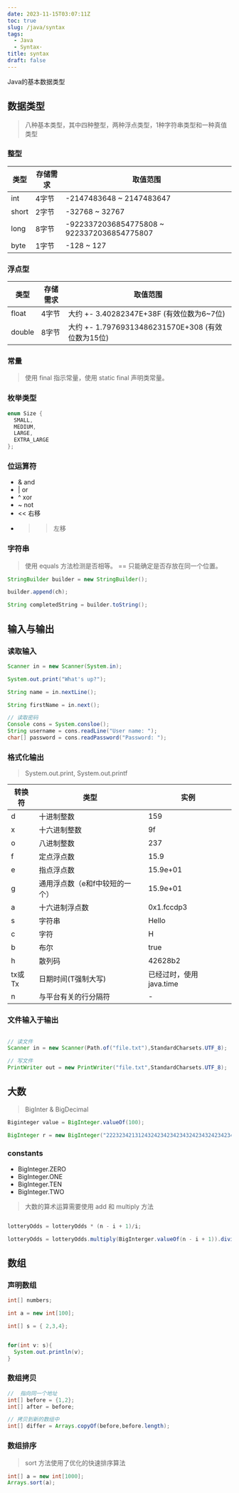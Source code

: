 ```yaml
---
date: 2023-11-15T03:07:11Z
toc: true
slug: /java/syntax
tags:
  - Java
  - Syntax·
title: syntax
draft: false
---
```

<!--abstract-->
Java的基本数据类型
<!--more-->

## 数据类型

> 八种基本类型，其中四种整型，两种浮点类型，1种字符串类型和一种真值类型

### 整型

| 类型 | 存储需求 | 取值范围 |
|-|-|-|
| int | 4字节 | -2147483648 ~ 2147483647 |
| short | 2字节 | -32768 ~ 32767 |
| long | 8字节 | -9223372036854775808 ~ 9223372036854775807 |
| byte | 1字节 | -128 ~ 127 |


### 浮点型

| 类型 | 存储需求 | 取值范围 |
| - | - | - |
| float | 4字节 | 大约 +- 3.40282347E+38F (有效位数为6~7位)|
| double | 8字节 | 大约 +- 1.79769313486231570E+308 (有效位数为15位) |

### 常量

>  使用 final 指示常量，使用 static final 声明类常量。

### 枚举类型

```java
enum Size {
  SMALL,
  MEDIUM,
  LARGE,
  EXTRA_LARGE
};

```
### 位运算符

- & and
- | or
- ^ xor
- ~ not
- << 右移
- >> 左移


### 字符串

> 使用 equals 方法检测是否相等。 == 只能确定是否存放在同一个位置。


```java
StringBuilder builder = new StringBuilder();

builder.append(ch);

String completedString = builder.toString();
```

## 输入与输出

### 读取输入

```java
Scanner in = new Scanner(System.in);

System.out.print("What's up?");

String name = in.nextLine();

String firstName = in.next();

// 读取密码
Console cons = System.consloe();
String username = cons.readLine("User name: ");
char[] password = cons.readPassword("Password: ");

```

### 格式化输出

> System.out.print, System.out.printf


| 转换符 | 类型 | 实例 | 
|-|-|-|
| d | 十进制整数 | 159 |
| x | 十六进制整数 | 9f |
| o | 八进制整数 | 237 |
| f | 定点浮点数 | 15.9 |
| e | 指点浮点数 | 15.9e+01 |
| g | 通用浮点数（e和f中较短的一个） | 15.9e+01 |
| a | 十六进制浮点数 | 0x1.fccdp3 |
| s | 字符串 | Hello |
| c | 字符 | H |
| b | 布尔 | true |
| h | 散列码 | 42628b2 |
| tx或Tx | 日期时间(T强制大写) | 已经过时，使用 java.time |
| n | 与平台有关的行分隔符 | - |


### 文件输入于输出

```java

// 读文件
Scanner in = new Scanner(Path.of("file.txt"),StandardCharsets.UTF_8);

// 写文件
PrintWriter out = new PrintWriter("file.txt",StandardCharsets.UTF_8);

```


## 大数

> BigInter & BigDecimal

```java
Biginteger value = BigInteger.valueOf(100);

BigInteger r = new BigInteger("222323421312432423423423432423432423423434");


```

### constants
- BigInteger.ZERO
- BigInteger.ONE
- BigInteger.TEN
- BigInteger.TWO

> 大数的算术运算需要使用 add 和 multiply  方法

```java

lotteryOdds = lotteryOdds * (n - i + 1)/i;

lotteryOdds = lotteryOdds.multiply(BigInterger.valueOf(n - i + 1)).divide(BigInteger.valueOf(i));

```

##  数组

### 声明数组

```java
int[] numbers;

int a = new int[100];

int[] s = { 2,3,4};


for(int v: s){
  System.out.println(v);
}

```

### 数组拷贝

```java
//  指向同一个地址
int[] before = {1,2};
int[] after = before;

// 拷贝到新的数组中
int[] differ = Arrays.copyOf(before,before.length);


```

### 数组排序

> sort 方法使用了优化的快速排序算法

```java
int[] a = new int[1000];
Arrays.sort(a);
```
